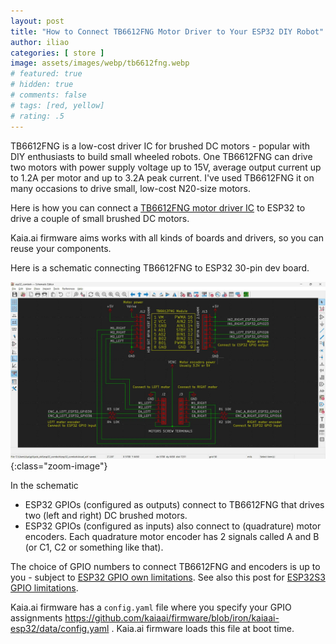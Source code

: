 ```yaml
---
layout: post
title: "How to Connect TB6612FNG Motor Driver to Your ESP32 DIY Robot"
author: iliao
categories: [ store ]
image: assets/images/webp/tb6612fng.webp
# featured: true
# hidden: true
# comments: false
# tags: [red, yellow]
# rating: .5
---
```


TB6612FNG is a low-cost driver IC for brushed DC motors - popular with DIY enthusiasts to build small wheeled robots. One TB6612FNG can drive two
motors with power supply voltage up to 15V, average output current up to 1.2A per motor and up to 3.2A peak current. I've used TB6612FNG it on many occasions to drive small, low-cost N20-size motors.

Here is how you can connect a [TB6612FNG motor driver IC](https://toshiba.semicon-storage.com/info/TB6612FNG_datasheet_en_20141001.pdf?did=10660&prodName=TB6612FNG) to ESP32 to drive a couple of small brushed DC motors.

Kaia.ai firmware aims works with all kinds of boards and drivers, so you can reuse your components.

Here is a schematic connecting TB6612FNG to ESP32 30-pin dev board.

![TB6612FNG motor driver IC connected to ESP32 schematic](/assets/images/webp/tb6612fng_connected_to_esp32_schematic.webp 'TB6612FNG motor driver IC connected to ESP32 schematic'){:class="zoom-image"}

In the schematic
- ESP32 GPIOs (configured as outputs) connect to TB6612FNG that drives two (left and right) DC brushed motors.
- ESP32  GPIOs (configured as inputs) also connect to (quadrature) motor encoders. Each quadrature motor encoder has 2 signals called A and B (or C1, C2 or something like that).

The choice of GPIO numbers to connect TB6612FNG and encoders is up to you - subject to [ESP32 GPIO own limitations](https://makerspet.com/blog/esp32-gpio-limitations/). See also this post for [ESP32S3 GPIO limitations](https://makerspet.com/blog/esp32-s3-gpio-limitations/).

Kaia.ai firmware has a `config.yaml` file where you specify your GPIO assignments https://github.com/kaiaai/firmware/blob/iron/kaiaai-esp32/data/config.yaml . Kaia.ai firmware loads this file at boot time.